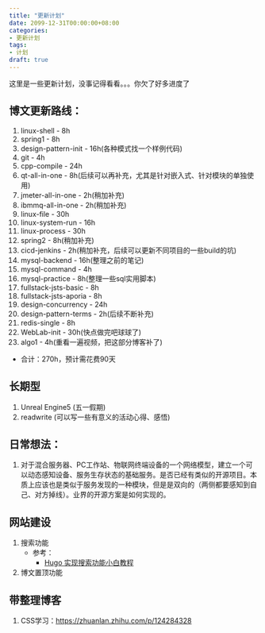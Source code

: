 ```yaml
---
title: "更新计划"
date: 2099-12-31T00:00:00+08:00
categories:
- 更新计划
tags:
- 计划
draft: true
---
```

这里是一些更新计划，没事记得看看。。。你欠了好多进度了
<!--more-->
## 博文更新路线：
1. linux-shell - 8h
1. spring1 - 8h
1. design-pattern-init - 16h(各种模式找一个样例代码)
1. git - 4h
1. cpp-compile - 24h
1. qt-all-in-one - 8h(后续可以再补充，尤其是针对嵌入式、针对模块的单独使用)
1. jmeter-all-in-one - 2h(稍加补充)
1. ibmmq-all-in-one - 2h(稍加补充)
1. linux-file - 30h
1. linux-system-run - 16h
1. linux-process - 30h
1. spring2 - 8h(稍加补充)
1. cicd-jenkins - 2h(稍加补充，后续可以更新不同项目的一些build的坑)
1. mysql-backend - 16h(整理之前的笔记)
1. mysql-command - 4h
1. mysql-practice - 8h(整理一些sql实用脚本)
1. fullstack-jsts-basic - 8h
1. fullstack-jsts-aporia - 8h
1. design-concurrency - 24h
1. design-pattern-terms - 2h(后续不断补充)
1. redis-single - 8h
1. WebLab-init - 30h(快点做完吧球球了)
1. algo1 - 4h(重看一遍视频，把这部分博客补了)

- 合计：270h，预计需花费90天

## 长期型
1. Unreal Engine5 (五一假期)
1. readwrite (可以写一些有意义的活动心得、感悟)

## 日常想法：
1. 对于混合服务器、PC工作站、物联网终端设备的一个网络模型，建立一个可以动态感知设备、服务生存状态的基础服务。是否已经有类似的开源项目。本质上应该也是类似于服务发现的一种模块，但是是双向的（两侧都要感知到自己、对方掉线）。业界的开源方案是如何实现的。

## 网站建设
1. 搜索功能
    - 参考：
        - [Hugo 实现搜索功能小白教程](https://blog.csdn.net/weixin_44903718/article/details/108541002)
2. 博文置顶功能

## 带整理博客
1. CSS学习：https://zhuanlan.zhihu.com/p/124284328